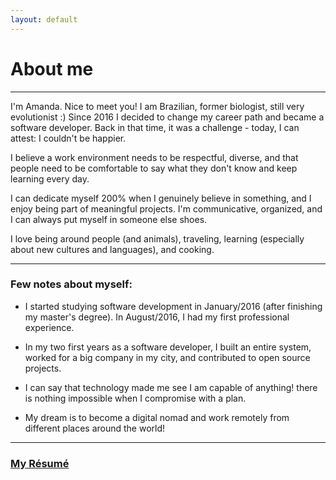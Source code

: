 ```yaml
---
layout: default
---
```


# About me 

* * *

I'm Amanda. Nice to meet you!
I am Brazilian, former biologist, still very evolutionist :)
Since 2016 I decided to change my career path and became a software developer. Back in that time, it was a challenge - today, I can attest: I couldn't be happier.

I believe a work environment needs to be respectful, diverse, and that people need to be comfortable to say what they don't know and keep learning every day.

I can dedicate myself 200% when I genuinely believe in something, and I enjoy being part of meaningful projects. I'm 
communicative, organized, and I can always put myself in someone else shoes. 
 
I love being around people (and animals), traveling, learning (especially about new cultures and languages), and cooking.
* * *


### Few notes about myself:

- I started studying software development in January/2016 (after finishing my master's degree). In August/2016, I had my first professional experience. 

- In my two first years as a software developer, I  built an entire system, worked for a big company in my city, and contributed to open source projects.

- I can say that technology made me see  I am capable of anything! there is nothing impossible when I compromise with a plan.

- My dream is to become a digital nomad and work remotely from different places around the world!



* * *


### [**My Résumé**](cv)
